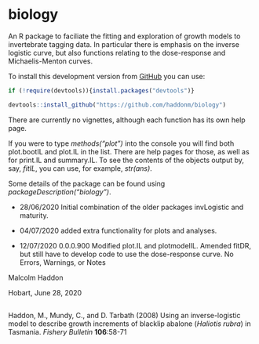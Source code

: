 
<!-- README.md is generated from README.Rmd. Please edit that file -->

# biology

An R package to faciliate the fitting and exploration of growth models
to invertebrate tagging data. In particular there is emphasis on the
inverse logistic curve, but also functions relating to the dose-response
and Michaelis-Menton curves.

To install this development version from
[GitHub](https://www.github.com/) you can use:

``` r
if (!require(devtools)){install.packages("devtools")} 

devtools::install_github("https://github.com/haddonm/biology")
```

There are currently no vignettes, although each function has its own
help page.

If you were to type *methods(“plot”)* into the console you will find
both plot.bootIL and plot.IL in the list. There are help pages for
those, as well as for print.IL and summary.IL. To see the contents of
the objects output by, say, *fitIL*, you can use, for example,
*str(ans)*.

Some details of the package can be found using
*packageDescription(“biology”)*.

  - 28/06/2020 Initial combination of the older packages invLogistic and
    maturity.

  - 04/07/2020 added extra functionality for plots and analyses.

  - 12/07/2020 0.0.0.900 Modified plot.IL and plotmodelIL. Amended
    fitDR, but still have to develop code to use the dose-response
    curve. No Errors, Warnings, or Notes

Malcolm Haddon

Hobart, June 28, 2020

## 

Haddon, M., Mundy, C., and D. Tarbath (2008) Using an inverse-logistic
model to describe growth increments of blacklip abalone (*Haliotis
rubra*) in Tasmania. *Fishery Bulletin* **106**:58-71
